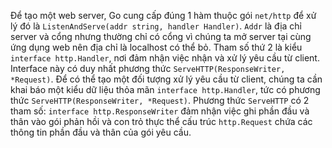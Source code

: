 Để tạo một web server, Go cung cấp đúng 1 hàm thuộc gói `net/http` để xử lý đó là 
`ListenAndServe(addr string, handler Handler)`. `Addr` là địa chỉ server và cổng nhưng
thường chỉ có cổng vì chúng ta mở server tại cùng ứng dụng web nên địa chỉ là 
localhost có thể bỏ. Tham số thứ 2 là kiểu `interface http.Handler`, nơi đảm nhận 
việc nhận và xử lý yêu cầu từ client. Interface này có duy nhất phương thức 
`ServeHTTP(ResponseWriter, *Request)`. Để có thể tạo một đối tượng xử lý yêu cầu 
từ client, chúng ta cần khai báo một kiểu dữ liệu thỏa mãn `interface http.Handler`, 
tức có phương thức `ServeHTTP(ResponseWriter, *Request)`. Phương thức `ServeHTTP` có 
2 tham số: `interface http.ResponseWriter` đảm nhận việc ghi phần đầu và thân vào 
gói phản hồi và con trỏ thực thể cấu trúc `http.Request` chứa các thông tin phần 
đầu và thân của gói yêu cầu. 
